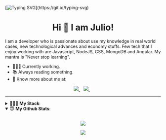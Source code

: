 [![Typing SVG](https://readme-typing-svg.herokuapp.com?font=Courier+new&color=%23808080&size=40&width=800&duration=6969&lines=Welcome+to+my+profile!)](https://git.io/typing-svg)
<h1 align='center'>
 Hi 👋 I am Julio!
</h1>

I am a developer who is passionate about use my knowledge in real world cases, new technological advances and economy stuffs. Few tech that I enjoy working with are Javascript, NodeJS, CSS, MongoDB and Angular. My mantra is "Never stop learning".
- 👨🏽‍💻 Currently working.
- 📚 Always reading something.
- 👨 Know more about me at:

<p align='center'>
  
  <a href="https://www.linkedin.com/in/julio-cid-beroiza/">
    <img src="https://img.shields.io/badge/linkedin-%230077B5.svg?&style=for-the-badge&logo=linkedin&logoColor=white" />
  </a>&nbsp;&nbsp;
  <a href="https://www.instagram.com/the.web.guy/">
    <img src="https://img.shields.io/badge/instagram-%23E4405F.svg?&style=for-the-badge&logo=instagram&logoColor=white" />        
  </a>&nbsp;&nbsp;
  
</p>

---

<details>
 <summary> 👨🏽‍💻 <b>My Stack</b>: </summary>
 <div align='center' padding='0 30px'><br>
  <img src="https://img.shields.io/badge/Angular-DD0031?style=for-the-badge&logo=angular&logoColor=white" />
  <img src="https://img.shields.io/badge/JavaScript-323330?style=for-the-badge&logo=javascript&logoColor=F7DF1E" />
  <img src="https://img.shields.io/badge/CSS3-1572B6?style=for-the-badge&logo=css3&logoColor=white" />
  <img src="https://img.shields.io/badge/HTML5-E34F26?style=for-the-badge&logo=html5&logoColor=white" />
  <img src="https://img.shields.io/badge/Sourcetree-0052CC?style=for-the-badge&logo=Sourcetree&logoColor=white" />
  <img src="https://img.shields.io/badge/Bitbucket-0747a6?style=for-the-badge&logo=bitbucket&logoColor=white" />
  <img src="https://img.shields.io/badge/GitHub-100000?style=for-the-badge&logo=github&logoColor=white" />
  <img src="https://img.shields.io/badge/Node.js-339933?style=for-the-badge&logo=nodedotjs&logoColor=white" />
  <img src="https://img.shields.io/badge/Express.js-000000?style=for-the-badge&logo=express&logoColor=white" />
  <img src="https://img.shields.io/badge/MongoDB-4EA94B?style=for-the-badge&logo=mongodb&logoColor=white" />
 </div>
</details>

<details open>
 <summary> 😇 <b>My Github Stats</b>: </summary>
 <br>
 <p align = "center">
   <img src = "https://github-readme-stats.vercel.app/api?username=julius-cell&show_icons=true&theme=tokyonight&line_height=27">
 </p>
  <p align = "center">
   <img src = "https://github-readme-stats.vercel.app/api/top-langs/?username=julius-cell&hide=css,java,html&theme=tokyonight">
 </p>
</details>
